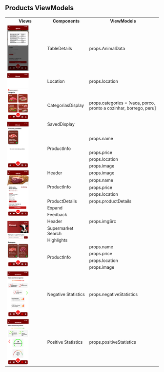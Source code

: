 <h2>Products ViewModels</h2>
<table>
  <tr>
    <th>Views</th>
    <th>Components</th>
    <th>ViewModels</th>
  </tr>
  <tr>
    <td rowspan="1"><img src="../images/detalhes_carne.png" style=" width: 60%;" ></td>
    <td>TableDetails</td>
    <td>props.AnimalData</td>
  </tr>
  <tr>
    <td rowspan="3"><img src="../images/categorias.png" style=" width: 60%;"></td>
     <tr>
    <td>Location</td>
    <td>props.location</td>
  </tr>
    <td>CategoriasDisplay</td>
    <td>props.categories = [vaca, porco, pronto a cozinhar, borrego, peru]</td>
  </tr>
 
   <tr>
    <td rowspan="6"><img src="../images/favoritos.png" style=" width: 60%;"></td>
    <td>SavedDisplay</td>
    <td></td>
  </tr>
  <tr>
    <td rowspan="5">ProductInfo</td>
    <td>props.name</td>
      <tr>
    <td>props.price</td>
      <tr>
    <td>props.location</td>
      <tr>
    <td>props.image</td>
  </tr>
  <tr>
 

  <tr>
     <td rowspan="9"><img src="../images/info_produto.png" style=" width: 60%;"></td>
    <tr>
     <td>Header</td>
      <td>props.image</td></tr>
    <td rowspan="3">ProductInfo</td>
    <td>props.name</td>
      <tr>
    <td>props.price</td>
      <tr>
    <td>props.location</td>
      <tr>
   
  </tr>
  <tr>
    <td>ProductDetails</td>
    <td>props.productDetails</td>
  </tr>
  <tr>
    <td>Expand</td>
    <td></td>
  </tr>
  <tr>
    <td>Feedback</td>
    <td></td>
  </tr>
  <tr>
    <td rowspan="7"><img src="../images/produtos.png" style=" width: 60%;"></td>
    <td>Header</td>
    <td>props.imgSrc</td>
  </tr>
  <tr>
    <td>Supermarket Search</td>
    <td></td>
  </tr>
  <tr>
    <td>Highlights</td>
    <td></td>
  </tr>
  <tr>
    <td rowspan="4">ProductInfo</td>
    <td>props.name</td>
      <tr>
    <td>props.price</td>
      <tr>
    <td>props.location</td>
      <tr>
    <td>props.image</td>
  </tr>

  <tr>
    <td><img src="../images/estatisticas1.png" style=" width: 60%;"></td>
    <td>Negative Statistics</td>
    <td>props.negativeStatistics</td>
  </tr>

  <tr>
    <td><img src="../images/estatisticas2.png" style=" width: 60%;"></td>
    <td>Positive Statistics</td>
    <td>props.positiveStatistics</td>
  </tr>

 

</table>
